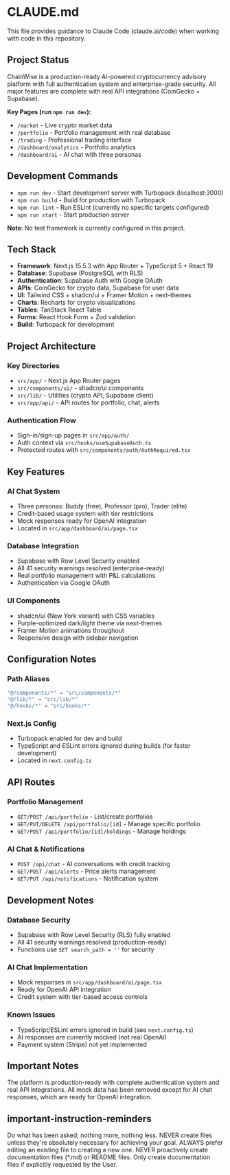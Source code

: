 # CLAUDE.md

This file provides guidance to Claude Code (claude.ai/code) when working with code in this repository.

## Project Status

ChainWise is a production-ready AI-powered cryptocurrency advisory platform with full authentication system and enterprise-grade security. All major features are complete with real API integrations (CoinGecko + Supabase).

**Key Pages (run `npm run dev`):**
- `/market` - Live crypto market data
- `/portfolio` - Portfolio management with real database
- `/trading` - Professional trading interface
- `/dashboard/analytics` - Portfolio analytics
- `/dashboard/ai` - AI chat with three personas

## Development Commands

- `npm run dev` - Start development server with Turbopack (localhost:3000)
- `npm run build` - Build for production with Turbopack
- `npm run lint` - Run ESLint (currently no specific targets configured)
- `npm run start` - Start production server

**Note**: No test framework is currently configured in this project.

## Tech Stack

- **Framework**: Next.js 15.5.3 with App Router + TypeScript 5 + React 19
- **Database**: Supabase (PostgreSQL with RLS)
- **Authentication**: Supabase Auth with Google OAuth
- **APIs**: CoinGecko for crypto data, Supabase for user data
- **UI**: Tailwind CSS + shadcn/ui + Framer Motion + next-themes
- **Charts**: Recharts for crypto visualizations
- **Tables**: TanStack React Table
- **Forms**: React Hook Form + Zod validation
- **Build**: Turbopack for development

## Project Architecture

### Key Directories
- `src/app/` - Next.js App Router pages
- `src/components/ui/` - shadcn/ui components
- `src/lib/` - Utilities (crypto API, Supabase client)
- `src/app/api/` - API routes for portfolio, chat, alerts

### Authentication Flow
- Sign-in/sign-up pages in `src/app/auth/`
- Auth context via `src/hooks/useSupabaseAuth.ts`
- Protected routes with `src/components/auth/AuthRequired.tsx`

## Key Features

### AI Chat System
- Three personas: Buddy (free), Professor (pro), Trader (elite)
- Credit-based usage system with tier restrictions
- Mock responses ready for OpenAI integration
- Located in `src/app/dashboard/ai/page.tsx`

### Database Integration
- Supabase with Row Level Security enabled
- All 41 security warnings resolved (enterprise-ready)
- Real portfolio management with P&L calculations
- Authentication via Google OAuth

### UI Components
- shadcn/ui (New York variant) with CSS variables
- Purple-optimized dark/light theme via next-themes
- Framer Motion animations throughout
- Responsive design with sidebar navigation

## Configuration Notes

### Path Aliases
```typescript
"@/components/*" → "src/components/*"
"@/lib/*" → "src/lib/*"
"@/hooks/*" → "src/hooks/*"
```

### Next.js Config
- Turbopack enabled for dev and build
- TypeScript and ESLint errors ignored during builds (for faster development)
- Located in `next.config.ts`

## API Routes

### Portfolio Management
- `GET/POST /api/portfolio` - List/create portfolios
- `GET/PUT/DELETE /api/portfolio/[id]` - Manage specific portfolio
- `GET/POST /api/portfolio/[id]/holdings` - Manage holdings

### AI Chat & Notifications
- `POST /api/chat` - AI conversations with credit tracking
- `GET/POST /api/alerts` - Price alerts management
- `GET/PUT /api/notifications` - Notification system

## Development Notes

### Database Security
- Supabase with Row Level Security (RLS) fully enabled
- All 41 security warnings resolved (production-ready)
- Functions use `SET search_path = ''` for security

### AI Chat Implementation
- Mock responses in `src/app/dashboard/ai/page.tsx`
- Ready for OpenAI API integration
- Credit system with tier-based access controls

### Known Issues
- TypeScript/ESLint errors ignored in build (see `next.config.ts`)
- AI responses are currently mocked (not real OpenAI)
- Payment system (Stripe) not yet implemented

## Important Notes

The platform is production-ready with complete authentication system and real API integrations. All mock data has been removed except for AI chat responses, which are ready for OpenAI integration.

## important-instruction-reminders
Do what has been asked; nothing more, nothing less.
NEVER create files unless they're absolutely necessary for achieving your goal.
ALWAYS prefer editing an existing file to creating a new one.
NEVER proactively create documentation files (*.md) or README files. Only create documentation files if explicitly requested by the User.